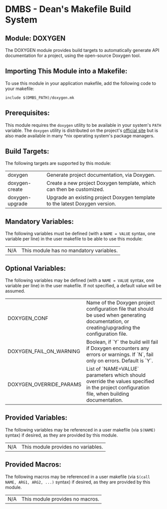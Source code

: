 DMBS - Dean's Makefile Build System
===================================


Module: DOXYGEN
-----------------

The DOXYGEN module provides build targets to automatically generate API
documentation for a project, using the open-source Doxygen tool.

## Importing This Module into a Makefile:

To use this module in your application makefile, add the following code to your
makefile:

    include $(DMBS_PATH)/doxygen.mk

## Prerequisites:

This module requires the `doxygen` utility to be available in your system's
`PATH` variable. The `doxygen` utility is distributed on the project's
[official site](http://doxygen.org/) but is also
made available in many *nix operating system's package managers.

## Build Targets:

The following targets are supported by this module:

<table>
 <tbody>
   <tr>
    <td>doxygen</td>
    <td>Generate project documentation, via Doxygen.</td>
   </tr>
   <tr>
    <td>doxygen-create</td>
    <td>Create a new project Doxygen template, which can then be customized.</td>
   </tr>
   <tr>
    <td>doxygen-upgrade</td>
    <td>Upgrade an existing project Doxygen template to the latest Doxygen version.</td>
   </tr>
 </tbody>
</table>

## Mandatory Variables:

The following variables must be defined (with a `NAME = VALUE` syntax, one
variable per line) in the user makefile to be able to use this module:

<table>
 <tbody>
   <tr>
    <td>N/A</td>
    <td>This module has no mandatory variables.</td>
   </tr>
 </tbody>
</table>

## Optional Variables:

The following variables may be defined (with a `NAME = VALUE` syntax, one
variable per line) in the user makefile. If not specified, a default value will
be assumed.

<table>
 <tbody>
   <tr>
    <td>DOXYGEN_CONF</td>
    <td>Name of the Doxygen project configuration file that should be used when generating documentation, or creating/upgrading the configuration file.</td>
   </tr>
   <tr>
    <td>DOXYGEN_FAIL_ON_WARNING</td>
    <td>Boolean, if `Y` the build will fail if Doxygen encounters any errors or warnings. If `N`, fail only on errors. Default is `Y`.</td>
   </tr>
   <tr>
    <td>DOXYGEN_OVERRIDE_PARAMS</td>
    <td>List of `NAME=VALUE` parameters which should override the values specified in the project configuration file, when building documentation.</td>
   </tr>
 </tbody>
</table>

## Provided Variables:

The following variables may be referenced in a user makefile (via `$(NAME)`
syntax) if desired, as they are provided by this module.

<table>
 <tbody>
   <tr>
    <td>N/A</td>
    <td>This module provides no variables.</td>
   </tr>
 </tbody>
</table>

## Provided Macros:

The following macros may be referenced in a user makefile (via
`$(call NAME, ARG1, ARG2, ...)` syntax) if desired, as they are provided by
this module.

<table>
 <tbody>
   <tr>
    <td>N/A</td>
    <td>This module provides no macros.</td>
   </tr>
 </tbody>
</table>
